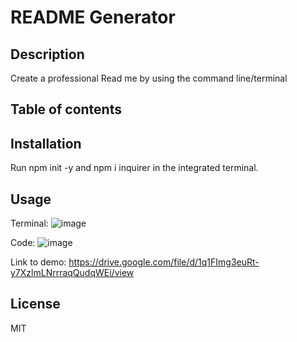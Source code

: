 # README Generator 


## Description
Create a professional Read me by using the command line/terminal




## Table of contents 



## Installation 
Run npm init -y and npm i inquirer in the integrated terminal.






## Usage
Terminal:
![image](https://github.com/AlvinJoyner/Pro-Readme/assets/124743421/c226d019-2465-4117-b562-0e268c8b6f27)



Code:
![image](https://github.com/AlvinJoyner/Pro-Readme/assets/124743421/e6b38c8e-23bd-4021-a334-5b19897766a4)




Link to demo: https://drive.google.com/file/d/1q1FImg3euRt-y7XzlmLNrrraqQudqWEi/view

## License
MIT
